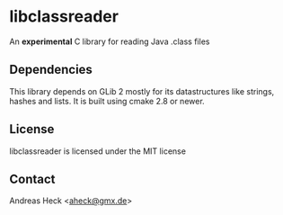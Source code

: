 # libclassreader #

An __experimental__ C library for reading Java .class files

## Dependencies ##

This library depends on GLib 2 mostly for its datastructures like strings,
hashes and lists. It is built using cmake 2.8 or newer.

## License ##

libclassreader is licensed under the MIT license

## Contact ##

Andreas Heck <<aheck@gmx.de>>
